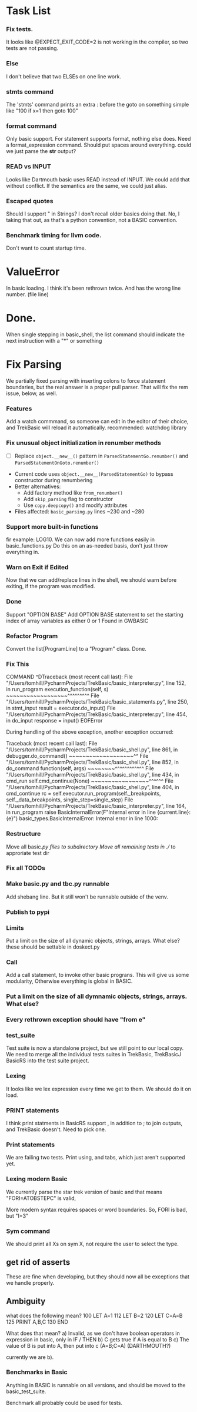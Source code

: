 # Task List

### Fix tests.
It looks like @EXPECT_EXIT_CODE=2 is not working in the compiler, so two tests are not passing.


### Else
I don't believe that two ELSEs on one line work.

### stmts command
The 'stmts' command prints an extra : before the goto on something simple like "100 if x=1 then goto 100"

### format command
Only basic support. For statement supports format, nothing else does.
Need a format_expression command. Should put spaces around everything.
could we just parse the __str__ output?
### READ vs INPUT
Looks like Dartmouth basic uses READ instead of INPUT. We could add that without conflict. If the semantics are the
same, we could just alias.

### Escaped quotes
Should I support \" in Strings? I don't recall older basics doing that. 
No, I taking that out, as that's a python convention, not a BASIC convention. 

### Benchmark timing for llvm code.
Don't want to count startup time.

# ValueError
In basic loading. I think it's been rethrown twice.
And has the wrong line number. (file line)

# Done. 
When single stepping in basic_shell, the list
command should indicate the next instruction
with a "*" or something

# Fix Parsing
We partially fixed parsing with inserting colons to force 
statement boundaries, but the real answer is a proper pull parser.
That will fix the rem issue, below, as well.

### Features
Add a watch commmand, so someone can edit in the editor of their choice, and TrekBasic will reload it automatically.
recommended:  watchdog library

### Fix unusual object initialization in renumber methods
- [ ] Replace `object.__new__()` pattern in `ParsedStatementGo.renumber()` and `ParsedStatementOnGoto.renumber()`
- Current code uses `object.__new__(ParsedStatementGo)` to bypass constructor during renumbering
- Better alternatives:
  - Add factory method like `from_renumber()`
  - Add `skip_parsing` flag to constructor
  - Use `copy.deepcopy()` and modify attributes
- Files affected: `basic_parsing.py` lines ~230 and ~280 

### Support more built-in functions
fir example: LOG10. We can now add more functions easily in basic_functions.py
Do this on an as-needed basis, don't just throw everything in.

### Warn on Exit if Edited
Now that we can add/replace lines in the shell, we should warn before exiting, if the program was modified.

### Done
Support "OPTION BASE"
Add OPTION BASE statement to set the starting index of array variables as either 0 or 1
Found in GWBASIC

### Refactor Program
Convert the list[ProgramLine] to a "Program" class. Done. 


### Fix This
COMMAND ^DTraceback (most recent call last):
  File "/Users/tomhill/PycharmProjects/TrekBasic/basic_interpreter.py", line 152, in run_program
    execution_function(self, s)
    ~~~~~~~~~~~~~~~~~~^^^^^^^^^
  File "/Users/tomhill/PycharmProjects/TrekBasic/basic_statements.py", line 250, in stmt_input
    result = executor.do_input()
  File "/Users/tomhill/PycharmProjects/TrekBasic/basic_interpreter.py", line 454, in do_input
    response = input()
EOFError

During handling of the above exception, another exception occurred:

Traceback (most recent call last):
  File "/Users/tomhill/PycharmProjects/TrekBasic/basic_shell.py", line 861, in <module>
    debugger.do_command()
    ~~~~~~~~~~~~~~~~~~~^^
  File "/Users/tomhill/PycharmProjects/TrekBasic/basic_shell.py", line 852, in do_command
    function(self, args)
    ~~~~~~~~^^^^^^^^^^^^
  File "/Users/tomhill/PycharmProjects/TrekBasic/basic_shell.py", line 434, in cmd_run
    self.cmd_continue(None)
    ~~~~~~~~~~~~~~~~~^^^^^^
  File "/Users/tomhill/PycharmProjects/TrekBasic/basic_shell.py", line 404, in cmd_continue
    rc = self.executor.run_program(self._breakpoints, self._data_breakpoints, single_step=single_step)
  File "/Users/tomhill/PycharmProjects/TrekBasic/basic_interpreter.py", line 164, in run_program
    raise BasicInternalError(F"Internal error in line {current.line}: {e}")
basic_types.BasicInternalError: Internal error in line 1000:

### Restructure
Move all basic.*py files to subdirectory
Move all remaining tests in ./* to approriate test dir

### Fix all TODOs

### Make basic.py and tbc.py runnable
Add shebang line. But it still won't be runnable outside of the venv.

### Publish to pypi

### Limits
Put a limit on the size of all dynamic objects, strings, arrays. What else? these should be settable in doskect.py

### Call
Add a call statement, to invoke other basic prograns. This will give us some
modularity, Otherwise everything is global in BASIC. 

### Put a limit on the size of all dymnamic objects, strings, arrays. What else?

### Every rethrown exception should have "from e"

### test_suite
Test suite is now a standalone project, but we still point to our local copy. We need to merge
all the individual tests suites in TrekBasic, TrekBasicJ BasicRS into the test suite project.

### Lexing
It looks like we lex expression every time we get to them. We should do it on load. 

### PRINT statements 
I think print statments in BasicRS support , in addition to ; to join outputs, and TrekBasic doesn't.
Need to pick one. 

### Print statements
We are failing two tests. Print using, and tabs, which just aren't supported yet.

### Lexing modern Basic
We currently parse the star trek version of basic and that means "FORI=ATOBSTEPC" is valid,

More modern syntax requires spaces or word boundaries. So, FORI is bad, but "I=3"

### Sym command
We should print all Xs on sym X, not require the user to select the type.

## get rid of asserts
These are fine when developing, but they should now all be exceptions that we handle properly.

## Ambiguity
what does the following mean?
100 LET A=1
112 LET B=2
120 LET C=A=B
125 PRINT A,B,C
130 END

What does that mean?
a) Invalid, as we don't have boolean operators in expression in basic, only in IF / THEN
b) C gets true if A is equal to B 
c) The value of B is put into A, then put into c (A=B;C=A) (DARTHMOUTH?)

currently we are b).

### Benchmarks in Basic
Anything in BASIC is runnable on all versions, and should be moved to the basic_test_suite.

Benchmark all probably could be used for tests.
